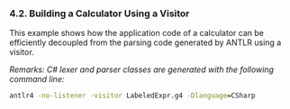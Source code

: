 ﻿### 4.2. Building a Calculator Using a Visitor

This example shows how the application code of a calculator can be efficiently decoupled from the parsing code generated by ANTLR using a visitor.

_Remarks: C# lexer and parser classes are generated with the following command line:_

```bat
antlr4 -no-listener -visitor LabeledExpr.g4 -Dlanguage=CSharp
```